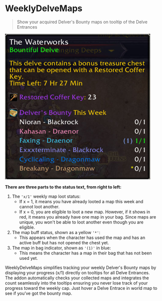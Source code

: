 # WeeklyDelveMaps

> Show your acquired Delver's Bounty maps on tooltip of the Delve Entrances

![tooltip](./Screenshots/screenshot-3.png)

**There are three parts to the status text, from right to left:**

1. The `'x/1'` weekly map loot status:
    - If x = 1, it means you have already looted a map this week and cannot loot another.
    - If x = 0, you are eligible to loot a new map. However, if it shows in red, it means you already have one map in your bag. Since maps are unique, you won't be able to loot another even though you are eligible.
2. The map buff status, shown as a yellow `'*'`:
    - This appears when the character has used the map and has an active buff but has not opened the chest yet.
3. The map in bag indicator, shown as `'(1)'` in blue:
    - This means the character has a map in their bag that has not been used yet.
    
WeeklyDelveMaps simplifies tracking your weekly Delver's Bounty maps by displaying your progress (x/1) directly on tooltips for all Delve Entrances. The addon automatically checks your collected maps and integrates the count seamlessly into the tooltips ensuring you never lose track of your progress toward the weekly cap. Just hover a Delve Entrace in world map to see if you’ve got the bounty map.
